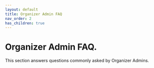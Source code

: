 ```yaml
---
layout: default
title: Organizer Admin FAQ
nav_order: 2
has_children: true
---
```


# Organizer Admin FAQ.

This section answers questions commonly asked by Organizer Admins.

